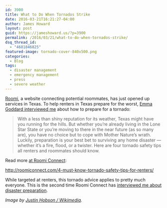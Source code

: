 ```yaml
---
id: 3900
title: What to Do When Tornados Strike
date: 2016-03-21T16:21:27-04:00
author: James Howard
layout: post
guid: https://jameshoward.us/?p=3900
permalink: /2016/03/21/what-to-do-when-tornados-strike/
dsq_thread_id:
  - "4681846825"
featured-image: tornado-cover-840x500.png
categories:
  - Blog
tags:
  - disaster management
  - emergency management
  - press
  - severe weather
---
```

[Roomi](http://roomiapp.com/), a website connecting potential roommates, has just opened up services in Texas.  To help renters in Texas prepare for the worst, [Emma Goddard interviewed me](http://roomiconnect.com/4-must-know-tornado-safety-tips-for-renters/) about how to prepare for a tornado:

> With a less than shiny reputation for its weather, Texas might have you running for the hills. But whether you’re already living in the Lone Star State or you’re moving to there in the near future (as so many are), you have no choice but to cope with Mother Nature’s wrath. Luckily, preparation is your best bet to surviving any home disaster — whether it’s a fire, flood, or a twister. Here are four tornado safety tips all renters and roommates should know.

Read more [at Roomi Connect](http://roomiconnect.com/4-must-know-tornado-safety-tips-for-renters/):

  http://roomiconnect.com/4-must-know-tornado-safety-tips-for-renters/

While targeted at renters, this tornado advice applies to pretty much everyone.  This is the second time Roomi Connect has [interviewed me about disaster preparation](https://jameshoward.us/2016/01/28/flood-preparation-tips-renters-via-roomi-connect/).

_Image by [Justin Hobson  / Wikimedia](https://commons.wikimedia.org/wiki/File:F5_tornado_Elie_Manitoba_2007.jpg)._
